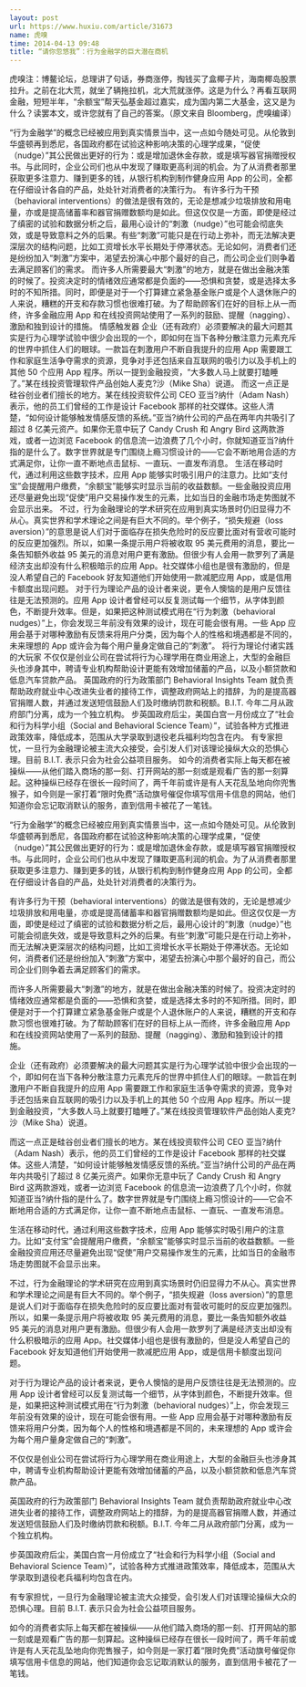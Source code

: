 ```yaml
---
layout: post
url: https://www.huxiu.com/article/31673
name: 虎嗅
time: 2014-04-13 09:48
title: “请你忽悠我”：行为金融学的巨大潜在商机
---
```

虎嗅注：博鳌论坛，总理讲了句话，券商涨停，掏钱买了盒椰子片，海南椰岛股票拉升。之前在北大荒，就坐了辆拖拉机，北大荒就涨停。这是为什么？再看互联网金融，短短半年，“余额宝”帮天弘基金超过嘉实，成为国内第二大基金，这又是为什么？读罢本文，或许您就有了自己的答案。（原文来自 Bloomberg，虎嗅编译）

“行为金融学”的概念已经被应用到真实情景当中，这一点如今随处可见。从伦敦到华盛顿再到悉尼，各国政府都在试验这种影响决策的心理学成果，“促使（nudge）”其公民做出更好的行为：或是增加退休金存款，或是填写器官捐赠授权书。与此同时，企业公司们也从中发现了赚取更高利润的机会。为了从消费者那里获取更多注意力、赚到更多的钱，从银行机构到制作健身应用 App 的公司，全都在仔细设计各自的产品，处处针对消费者的决策行为。 有许多行为干预（behavioral interventions）的做法是很有效的，无论是想减少垃圾排放和用电量，亦或是提高储蓄率和器官捐赠数额均是如此。但这仅仅是一方面，即使是经过了缜密的试验和数据分析之后，最用心设计的“刺激（nudge）”也可能会彻底失效，或是导致意料之外的后果。有些“刺激”可能只是在行动上弥补，而无法解决更深层次的结构问题，比如工资增长水平长期处于停滞状态。无论如何，消费者们还是纷纷加入“刺激”方案中，渴望去扮演心中那个最好的自己，而公司企业们则争着去满足顾客们的需求。 而许多人所需要最大“刺激”的地方，就是在做出金融决策的时候了。投资决定时的情绪效应通常都是负面的——恐惧和贪婪，或是选择太多时的不知所措。同时，即便是对于一个打算建立紧急基金账户或是个人退休账户的人来说，糟糕的开支和存款习惯也很难打破。为了帮助顾客们在好的目标上从一而终，许多金融应用 App 和在线投资网站使用了一系列的鼓励、提醒（nagging）、激励和独到设计的措施。 情感触发器 企业（还有政府）必须要解决的最大问题其实是行为心理学试验中很少会出现的一个，即如何在当下各种分散注意力元素充斥的世界中抓住人们的眼球。一款旨在刺激用户不断自我提升的应用 App 需要跟工作和家庭生活争夺需求的资源，竞争对手还包括来自互联网的吸引力以及手机上的其他 50 个应用 App 程序。所以一提到金融投资，“大多数人马上就要打瞌睡了。”某在线投资管理软件产品创始人麦克?沙（Mike Sha）说道。 而这一点正是硅谷创业者们擅长的地方。某在线投资软件公司 CEO 亚当?纳什（Adam Nash）表示，他的员工们曾经的工作是设计 Facebook 那样的社交媒体。这些人清楚，“如何设计能够触发情感反馈的系统。”亚当?纳什公司的产品在两年内共吸引了超过 8 亿美元资产。如果你无意中玩了 Candy Crush 和 Angry Bird 这两款游戏，或者一边浏览 Facebook 的信息流一边浪费了几个小时，你就知道亚当?纳什指的是什么了。数字世界就是专门围绕上瘾习惯设计的——它会不断地用合适的方式满足你，让你一直不断地点击鼠标、一直玩、一直发布消息。 生活在移动时代，通过利用这些数字技术，应用 App 能够实时吸引用户的注意力。比如“支付宝”会提醒用户缴费，“余额宝”能够实时显示当前的收益数额。一些金融投资应用还尽量避免出现“促使”用户交易操作发生的元素，比如当日的金融市场走势图就不会显示出来。 不过，行为金融理论的学术研究在应用到真实场景时仍旧显得力不从心。真实世界和学术理论之间是有巨大不同的。举个例子，“损失规避（loss aversion）”的意思是说人们对于面临存在损失危险时的反应要比面对有营收可能时的反应更加强烈。所以，如果一条提示用户将被收取 95 美元费用的消息，要比一条告知额外收益 95 美元的消息对用户更有激励。但很少有人会用一款罗列了满是经济支出却没有什么积极暗示的应用 App。社交媒体小组也是很有激励的，但是没人希望自己的 Facebook 好友知道他们开始使用一款减肥应用 App，或是信用卡额度出现问题。 对于行为理论产品的设计者来说，更令人懊恼的是用户反馈往往是无法预测的。应用 App 设计者曾经可以反复测试每一个细节，从字体到颜色，不断提升效率。但是，如果把这种测试模式用在“行为刺激（behavioral nudges）”上，你会发现三年前没有效果的设计，现在可能会很有用。一些 App 应用会基于对哪种激励有反馈来将用户分类，因为每个人的性格和境遇都是不同的，未来理想的 App 或许会为每个用户量身定做自己的“刺激”。 将行为理论付诸实践的大玩家 不仅仅是创业公司在尝试将行为心理学用在商业用途上，大型的金融巨头也涉身其中，聘请专业机构帮助设计更能有效增加储蓄的产品，以及小额贷款和低息汽车贷款产品。 英国政府的行为政策部门 Behavioral Insights Team 就负责帮助政府就业中心改进失业者的接待工作，调整政府网站上的措辞，为的是提高器官捐赠人数，并通过发送短信鼓励人们及时缴纳罚款和税额。B.I.T. 今年二月从政府部门分离，成为一个独立机构。 步英国政府后尘，美国白宫一月份成立了“社会和行为科学小组（Social and Behavioral Science Team）”，试验各种方式推进政策效率，降低成本，范围从大学录取到退役老兵福利均包含在内。 有专家担忧，一旦行为金融理论被主流大众接受，会引发人们对该理论操纵大众的恐惧心理。目前 B.I.T. 表示只会为社会公益项目服务。 如今的消费者实际上每天都在被操纵——从他们踏入商场的那一刻、打开网站的那一刻或是观看广告的那一刻算起。这种操纵已经存在很长一段时间了，两千年前或许是有人天花乱坠地向你兜售猴子，如今则是一家打着“限时免费”活动旗号催促你填写信用卡信息的网站，他们知道你会忘记取消默认的服务，直到信用卡被花了一笔钱。

“行为金融学”的概念已经被应用到真实情景当中，这一点如今随处可见。从伦敦到华盛顿再到悉尼，各国政府都在试验这种影响决策的心理学成果，“促使（nudge）”其公民做出更好的行为：或是增加退休金存款，或是填写器官捐赠授权书。与此同时，企业公司们也从中发现了赚取更高利润的机会。为了从消费者那里获取更多注意力、赚到更多的钱，从银行机构到制作健身应用 App 的公司，全都在仔细设计各自的产品，处处针对消费者的决策行为。

有许多行为干预（behavioral interventions）的做法是很有效的，无论是想减少垃圾排放和用电量，亦或是提高储蓄率和器官捐赠数额均是如此。但这仅仅是一方面，即使是经过了缜密的试验和数据分析之后，最用心设计的“刺激（nudge）”也可能会彻底失效，或是导致意料之外的后果。有些“刺激”可能只是在行动上弥补，而无法解决更深层次的结构问题，比如工资增长水平长期处于停滞状态。无论如何，消费者们还是纷纷加入“刺激”方案中，渴望去扮演心中那个最好的自己，而公司企业们则争着去满足顾客们的需求。

而许多人所需要最大“刺激”的地方，就是在做出金融决策的时候了。投资决定时的情绪效应通常都是负面的——恐惧和贪婪，或是选择太多时的不知所措。同时，即便是对于一个打算建立紧急基金账户或是个人退休账户的人来说，糟糕的开支和存款习惯也很难打破。为了帮助顾客们在好的目标上从一而终，许多金融应用 App 和在线投资网站使用了一系列的鼓励、提醒（nagging）、激励和独到设计的措施。

企业（还有政府）必须要解决的最大问题其实是行为心理学试验中很少会出现的一个，即如何在当下各种分散注意力元素充斥的世界中抓住人们的眼球。一款旨在刺激用户不断自我提升的应用 App 需要跟工作和家庭生活争夺需求的资源，竞争对手还包括来自互联网的吸引力以及手机上的其他 50 个应用 App 程序。所以一提到金融投资，“大多数人马上就要打瞌睡了。”某在线投资管理软件产品创始人麦克?沙（Mike Sha）说道。

而这一点正是硅谷创业者们擅长的地方。某在线投资软件公司 CEO 亚当?纳什（Adam Nash）表示，他的员工们曾经的工作是设计 Facebook 那样的社交媒体。这些人清楚，“如何设计能够触发情感反馈的系统。”亚当?纳什公司的产品在两年内共吸引了超过 8 亿美元资产。如果你无意中玩了 Candy Crush 和 Angry Bird 这两款游戏，或者一边浏览 Facebook 的信息流一边浪费了几个小时，你就知道亚当?纳什指的是什么了。数字世界就是专门围绕上瘾习惯设计的——它会不断地用合适的方式满足你，让你一直不断地点击鼠标、一直玩、一直发布消息。

生活在移动时代，通过利用这些数字技术，应用 App 能够实时吸引用户的注意力。比如“支付宝”会提醒用户缴费，“余额宝”能够实时显示当前的收益数额。一些金融投资应用还尽量避免出现“促使”用户交易操作发生的元素，比如当日的金融市场走势图就不会显示出来。

不过，行为金融理论的学术研究在应用到真实场景时仍旧显得力不从心。真实世界和学术理论之间是有巨大不同的。举个例子，“损失规避（loss aversion）”的意思是说人们对于面临存在损失危险时的反应要比面对有营收可能时的反应更加强烈。所以，如果一条提示用户将被收取 95 美元费用的消息，要比一条告知额外收益 95 美元的消息对用户更有激励。但很少有人会用一款罗列了满是经济支出却没有什么积极暗示的应用 App。社交媒体小组也是很有激励的，但是没人希望自己的 Facebook 好友知道他们开始使用一款减肥应用 App，或是信用卡额度出现问题。

对于行为理论产品的设计者来说，更令人懊恼的是用户反馈往往是无法预测的。应用 App 设计者曾经可以反复测试每一个细节，从字体到颜色，不断提升效率。但是，如果把这种测试模式用在“行为刺激（behavioral nudges）”上，你会发现三年前没有效果的设计，现在可能会很有用。一些 App 应用会基于对哪种激励有反馈来将用户分类，因为每个人的性格和境遇都是不同的，未来理想的 App 或许会为每个用户量身定做自己的“刺激”。

不仅仅是创业公司在尝试将行为心理学用在商业用途上，大型的金融巨头也涉身其中，聘请专业机构帮助设计更能有效增加储蓄的产品，以及小额贷款和低息汽车贷款产品。

英国政府的行为政策部门 Behavioral Insights Team 就负责帮助政府就业中心改进失业者的接待工作，调整政府网站上的措辞，为的是提高器官捐赠人数，并通过发送短信鼓励人们及时缴纳罚款和税额。B.I.T. 今年二月从政府部门分离，成为一个独立机构。

步英国政府后尘，美国白宫一月份成立了“社会和行为科学小组（Social and Behavioral Science Team）”，试验各种方式推进政策效率，降低成本，范围从大学录取到退役老兵福利均包含在内。

有专家担忧，一旦行为金融理论被主流大众接受，会引发人们对该理论操纵大众的恐惧心理。目前 B.I.T. 表示只会为社会公益项目服务。

如今的消费者实际上每天都在被操纵——从他们踏入商场的那一刻、打开网站的那一刻或是观看广告的那一刻算起。这种操纵已经存在很长一段时间了，两千年前或许是有人天花乱坠地向你兜售猴子，如今则是一家打着“限时免费”活动旗号催促你填写信用卡信息的网站，他们知道你会忘记取消默认的服务，直到信用卡被花了一笔钱。

